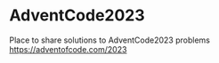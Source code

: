 # AdventCode2023
Place to share solutions to AdventCode2023 problems   
https://adventofcode.com/2023

